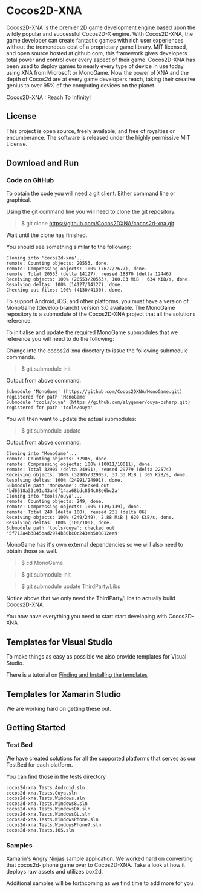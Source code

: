 # Cocos2D-XNA

Cocos2D-XNA is the premier 2D game development engine based upon the wildly popular and successful Cocos2D-X engine. With Cocos2D-XNA, the game developer can create fantastic games with rich user experiences without the tremendous cost of a proprietary game library. MIT licensed, and open source hosted at github.com, this framework gives developers total power and control over every aspect of their game. Cocos2D-XNA has been used to deploy games to nearly every type of device in use today using XNA from Microsoft or MonoGame. Now the power of XNA and the depth of Cocos2d are at every game developers reach, taking their creative genius to over 95% of the computing devices on the planet.

Cocos2D-XNA : Reach To Infinity!

License
-------

This project is open source, freely available, and free of royalties or encumberance. The software is released under the highly permissive MIT License.


Download and Run
----------------

### Code on GitHub

To obtain the code you will need a git client.  Either command line or graphical.

Using the git command line you will need to clone the git repository.

> $ git clone https://github.com/Cocos2DXNA/cocos2d-xna.git

Wait until the clone has finished.

You should see something similar to the following:

	Cloning into 'cocos2d-xna'...
	remote: Counting objects: 20553, done.
	remote: Compressing objects: 100% (7677/7677), done.
	remote: Total 20553 (delta 14127), reused 18870 (delta 12446)
	Receiving objects: 100% (20553/20553), 100.83 MiB | 634 KiB/s, done.
	Resolving deltas: 100% (14127/14127), done.
	Checking out files: 100% (4130/4130), done.

To support Android, iOS, and other platforms, you must have a version of MonoGame (develop branch) version 3.0 available. The MonoGame repository is a submodule of the Cocos2D-XNA project that all the solutions reference.

To initialise and update the required MonoGame submodules that we reference you will need to do the following:

Change into the cocos2d-xna directory to issue the following submodule commands.

> $ git submodule init

Output from above command:

	Submodule 'MonoGame' (https://github.com/Cocos2DXNA/MonoGame.git) registered for path 'MonoGame'
	Submodule 'tools/ouya' (https://github.com/slygamer/ouya-csharp.git) registered for path 'tools/ouya'

You will then want to update the actual submodules:

> $ git submodule update

Output from above command:

	Cloning into 'MonoGame'...
	remote: Counting objects: 32905, done.
	remote: Compressing objects: 100% (10011/10011), done.
	remote: Total 32905 (delta 24991), reused 29779 (delta 22574)
	Receiving objects: 100% (32905/32905), 33.33 MiB | 305 KiB/s, done.
	Resolving deltas: 100% (24991/24991), done.
	Submodule path 'MonoGame': checked out 'bd6518a33c91c43a46f14aa68bdc854c08e6bc2a'
	Cloning into 'tools/ouya'...
	remote: Counting objects: 249, done.
	remote: Compressing objects: 100% (139/139), done.
	remote: Total 249 (delta 100), reused 231 (delta 86)
	Receiving objects: 100% (249/249), 2.88 MiB | 620 KiB/s, done.
	Resolving deltas: 100% (100/100), done.
	Submodule path 'tools/ouya': checked out '5f712a4b3845bad2974b30bc0c243eb503812ea9'

MonoGame has it's own external dependencies so we will also need to obtain those as well.

> $ cd MonoGame

> $ git submodule init

> $ git submodule update ThirdParty/Libs

Notice above that we only need the ThirdParty/Libs to actually build Cocos2D-XNA.

You now have everything you need to start start developing with Cocos2D-XNA

Templates for Visual Studio
---------------------------

To make things as easy as possible we also provide templates for Visual Studio.

There is a tutorial on [Finding and Installing the templates](http://cocoa-mono.org/archives/494/cocos2d-xna-getting-started-part-1/ "Cocos2D-XNA Getting Started")

Templates for Xamarin Studio
----------------------------

We are working hard on getting these out.


Getting Started
---------------

### Test Bed

We have created solutions for all the supported platforms that serves as our TestBed for each platform.

You can find those in the [tests directory](https://github.com/Cocos2DXNA/cocos2d-xna/tree/master/tests "Test Bed")

	cocos2d-xna.Tests.Android.sln	
	cocos2d-xna.Tests.Ouya.sln	
	cocos2d-xna.Tests.Windows.sln	
	cocos2d-xna.Tests.Windows8.sln	
	cocos2d-xna.Tests.WindowsDX.sln	
	cocos2d-xna.Tests.WindowsGL.sln	
	cocos2d-xna.Tests.WindowsPhone.sln	
	cocos2d-xna.Tests.WindowsPhone7.sln	
	cocos2d-xna.Tests.iOS.sln	

### Samples

[Xamarin's Angry Ninjas](https://github.com/xamarin/AngryNinjas "Xamarin’s Angry Ninjas") sample application. We worked hard on converting that cocos2d-iphone game over to Cocos2D-XNA. Take a look at how it deploys raw assets and utilizes box2d. 

Additional samples will be forthcoming as we find time to add more for you. 





